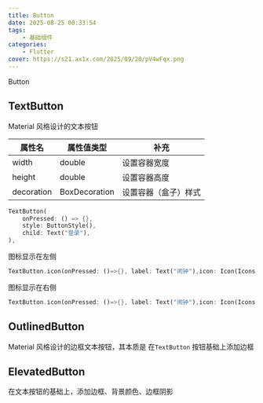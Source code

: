 ```yaml
---
title: Button
date: 2025-08-25 00:33:54
tags:
	- 基础组件
categories:
	- Flutter
cover: https://s21.ax1x.com/2025/09/20/pV4wFqx.png
---
```


Button

<!-- more -->

## TextButton

Material 风格设计的文本按钮



| 属性名     | 属性值类型    | 补充                 |
| ---------- | ------------- | -------------------- |
| width      | double        | 设置容器宽度         |
| height     | double        | 设置容器高度         |
| decoration | BoxDecoration | 设置容器（盒子）样式 |



```dart
TextButton(
    onPressed: () => {},
    style: ButtonStyle(),
    child: Text("登录"),
),
```

图标显示在左侧

```dart
TextButton.icon(onPressed: ()=>{}, label: Text("闹钟"),icon: Icon(Icons.alarm),),
```

图标显示在右侧

```dart
TextButton.icon(onPressed: ()=>{}, label: Text("闹钟"),icon: Icon(Icons.alarm),iconAlignment: IconAlignment.end,),
```



## OutlinedButton

Material 风格设计的边框文本按钮，其本质是 在`TextButton` 按钮基础上添加边框

## ElevatedButton

在文本按钮的基础上，添加边框、背景颜色、边框阴影